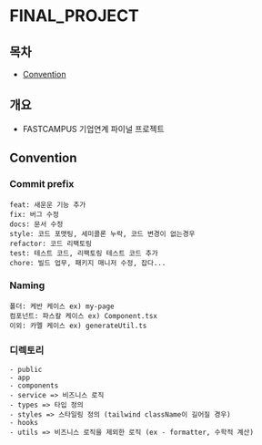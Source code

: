 # FINAL_PROJECT

## 목차

- [Convention](##Convention)

## 개요

- FASTCAMPUS 기업연계 파이널 프로젝트

## Convention

### Commit prefix

```
feat: 새운운 기능 추가
fix: 버그 수정
docs: 문서 수정
style: 코드 포맷팅, 세미콜론 누락, 코드 변경이 없는경우
refactor: 코드 리팩토링
test: 테스트 코드, 리팩토링 테스트 코드 추가
chore: 빌드 업무, 패키지 매니저 수정, 잡다...
```

### Naming

```
폴더: 케반 케이스 ex) my-page
컴포넌트: 파스칼 케이스 ex) Component.tsx
이외: 카멜 케이스 ex) generateUtil.ts
```

### 디렉토리

```
- public
- app
- components
- service => 비즈니스 로직
- types => 타입 정의
- styles => 스타일링 정의 (tailwind className이 길어질 경우)
- hooks
- utils => 비즈니스 로직을 제외한 로직 (ex - formatter, 수학적 계산)
```
